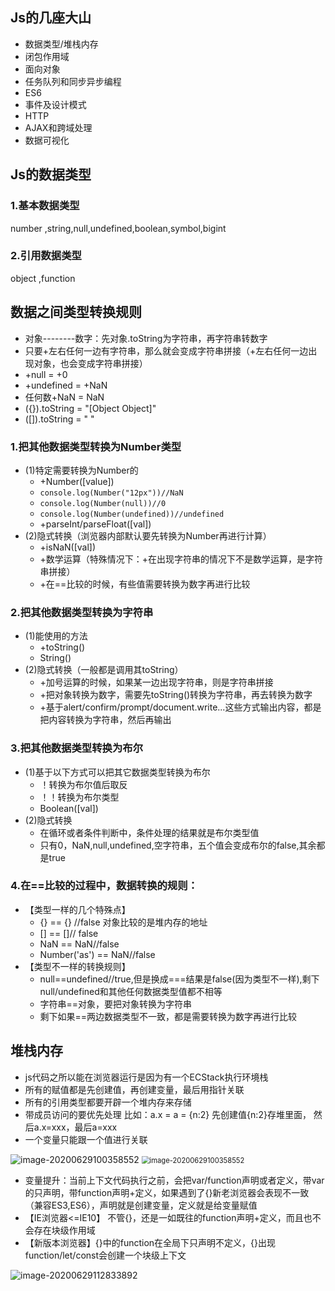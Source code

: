 ## Js的几座大山

* 数据类型/堆栈内存
* 闭包作用域
* 面向对象
* 任务队列和同步异步编程
* ES6
* 事件及设计模式
* HTTP
* AJAX和跨域处理
* 数据可视化

## Js的数据类型

### 1.基本数据类型

number ,string,null,undefined,boolean,symbol,bigint

### 2.引用数据类型

object ,function

## 数据之间类型转换规则

* 对象--------数字：先对象.toString为字符串，再字符串转数字
* 只要+左右任何一边有字符串，那么就会变成字符串拼接（+左右任何一边出现对象，也会变成字符串拼接）
* +null =  +0
* +undefined =  +NaN
* 任何数+NaN = NaN
* ({}).toString = "[Object Object]"
* ([]).toString = " "

### 1.把其他数据类型转换为Number类型

* (1)特定需要转换为Number的
  * +Number([value])  
  * `console.log(Number("12px"))//NaN`
  * `console.log(Number(null))//0`
  * `console.log(Number(undefined))//undefined`
  * +parseInt/parseFloat([val])
* (2)隐式转换（浏览器内部默认要先转换为Number再进行计算）
     * +isNaN([val])
     * +数学运算（特殊情况下：+在出现字符串的情况下不是数学运算，是字符串拼接）
     * +在==比较的时候，有些值需要转换为数字再进行比较

### 2.把其他数据类型转换为字符串

* (1)能使用的方法
  * +toString()
  * String()
* (2)隐式转换（一般都是调用其toString）
  * +加号运算的时候，如果某一边出现字符串，则是字符串拼接
  * +把对象转换为数字，需要先toString()转换为字符串，再去转换为数字
  * +基于alert/confirm/prompt/document.write...这些方式输出内容，都是把内容转换为字符串，然后再输出

### 3.把其他数据类型转换为布尔

* (1)基于以下方式可以把其它数据类型转换为布尔
  * ！转换为布尔值后取反
  * ！！转换为布尔类型
  * Boolean([val])
* (2)隐式转换
  * 在循环或者条件判断中，条件处理的结果就是布尔类型值
  * 只有0，NaN,null,undefined,空字符串，五个值会变成布尔的false,其余都是true

### 4.在==比较的过程中，数据转换的规则：

* 【类型一样的几个特殊点】
  + {} == {}  //false 对象比较的是堆内存的地址
  + [] == []// false
  + NaN == NaN//false
  + Number('as') == NaN//false
* 【类型不一样的转换规则】
     * null==undefined//true,但是换成===结果是false(因为类型不一样),剩下null/undefined和其他任何数据类型值都不相等
     * 字符串==对象，要把对象转换为字符串
     * 剩下如果==两边数据类型不一致，都是需要转换为数字再进行比较

## 堆栈内存

* js代码之所以能在浏览器运行是因为有一个ECStack执行环境栈
* 所有的赋值都是先创建值，再创建变量，最后用指针关联
* 所有的引用类型都要开辟一个堆内存来存储
* 带成员访问的要优先处理 比如：a.x = a = {n:2}   先创建值{n:2}存堆里面，   然后a.x=xxx，最后a=xxx
* 一个变量只能跟一个值进行关联

<img src="C:\Users\admin\AppData\Roaming\Typora\typora-user-images\image-20200629100358552.png" alt="image-20200629100358552" />

<img src="C:\Users\admin\AppData\Roaming\Typora\typora-user-images\image-20200629100358552.png" alt="image-20200629100358552" style="zoom:80%;" />

* 变量提升：当前上下文代码执行之前，会把var/function声明或者定义，带var的只声明，带function声明+定义，如果遇到了{}新老浏览器会表现不一致（兼容ES3,ES6），声明就是创建变量，定义就是给变量赋值
* 【IE浏览器<=IE10】 不管{}，还是一如既往的function声明+定义，而且也不会存在块级作用域
* 【新版本浏览器】{}中的function在全局下只声明不定义，{}出现function/let/const会创建一个块级上下文

![image-20200629112833892](C:\Users\admin\AppData\Roaming\Typora\typora-user-images\image-20200629112833892.png)



